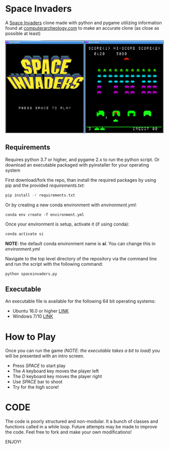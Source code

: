 # Space Invaders
A [Space Invaders](https://en.wikipedia.org/wiki/Space_Invaders) clone made with python and pygame utilizing information found at [computerarcheology.com](https://www.computerarcheology.com/Arcade/SpaceInvaders/) to make an accurate clone (as close as possible at least)

![Screen shot of game play](./images/gameplay.png "Gameplay")

## Requirements

Requires python 3.7 or higher, and pygame 2.x to run the python script.
Or download an executable packaged with pyinstaller for your operating system

First download/fork the repo, than install the required packages by using pip and the provided _requirements.txt_:
```bash
pip install -r requirements.txt
```

Or by creating a new conda environment with _environment.yml_:
```
conda env create -f environment.yml
```

Once your environment is setup, activate it (if using conda):
```bash
conda activate si
```
__NOTE__: the default conda environment name is *__si__*. You can change this in _environment.yml_

Navigate to the top level directory of the repository via the command line and run the script with the following command:
```
python spaceinvaders.py
```
## Executable

An executable file is available for the following 64 bit operating systems: 
- Ubuntu 16.0 or higher  [LINK](https://drive.google.com/file/d/12zjT6GZFb96UReCOf2yHxugJ0xJauC9z/view?usp=sharing)
- Windows 7/10 [LINK](https://drive.google.com/file/d/1k90gq6PHvEMPehrr0eNGvnjqvOXS7xSk/view?usp=sharing)

# How to Play

Once you can run the game _(NOTE: the executable takes a bit to load)_ you will be presented with an intro screen.

- Press _SPACE_ to start play
- The _A_ keyboard key moves the player left
- The _D_ keyboard key moves the player right
- Use _SPACE_ bar to shoot
- Try for the high score!

# CODE

The code is poorly structured and non-modular. It a bunch of classes and functions called in a while loop.
Future attempts may be made to improve the code. Feel free to fork and make your own modifications!

ENJOY!
